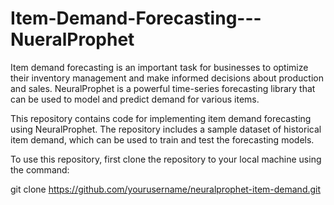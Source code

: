 # Item-Demand-Forecasting---NueralProphet

Item demand forecasting is an important task for businesses to optimize their inventory management and make informed decisions about production and sales. NeuralProphet is a powerful time-series forecasting library that can be used to model and predict demand for various items.

This repository contains code for implementing item demand forecasting using NeuralProphet. The repository includes a sample dataset of historical item demand, which can be used to train and test the forecasting models.

To use this repository, first clone the repository to your local machine using the command:

git clone https://github.com/yourusername/neuralprophet-item-demand.git
